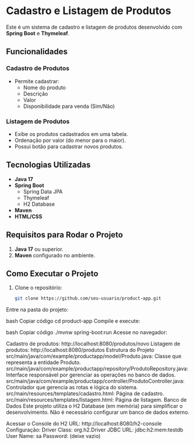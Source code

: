 # Cadastro e Listagem de Produtos

Este é um sistema de cadastro e listagem de produtos desenvolvido com **Spring Boot** e **Thymeleaf**.

## Funcionalidades

### Cadastro de Produtos
- Permite cadastrar:
  - Nome do produto
  - Descrição
  - Valor
  - Disponibilidade para venda (Sim/Não)

### Listagem de Produtos
- Exibe os produtos cadastrados em uma tabela.
- Ordenação por valor (do menor para o maior).
- Possui botão para cadastrar novos produtos.

## Tecnologias Utilizadas

- **Java 17**
- **Spring Boot**
  - Spring Data JPA
  - Thymeleaf
  - H2 Database
- **Maven**
- **HTML/CSS**

## Requisitos para Rodar o Projeto

1. **Java 17** ou superior.
2. **Maven** configurado no ambiente.

## Como Executar o Projeto

1. Clone o repositório:
   ```bash
   git clone https://github.com/seu-usuario/product-app.git
Entre na pasta do projeto:

bash
Copiar código
cd product-app
Compile e execute:

bash
Copiar código
./mvnw spring-boot:run
Acesse no navegador:

Cadastro de produtos: http://localhost:8080/produtos/novo
Listagem de produtos: http://localhost:8080/produtos
Estrutura do Projeto
src/main/java/com/example/productapp/model/Produto.java: Classe que representa a entidade Produto.
src/main/java/com/example/productapp/repository/ProdutoRepository.java: Interface responsável por gerenciar as operações no banco de dados.
src/main/java/com/example/productapp/controller/ProdutoController.java: Controlador que gerencia as rotas e lógica do sistema.
src/main/resources/templates/cadastro.html: Página de cadastro.
src/main/resources/templates/listagem.html: Página de listagem.
Banco de Dados
Este projeto utiliza o H2 Database (em memória) para simplificar o desenvolvimento. Não é necessário configurar um banco de dados externo.

Acessar o Console do H2
URL: http://localhost:8080/h2-console
Configuração:
Driver Class: org.h2.Driver
JDBC URL: jdbc:h2:mem:testdb
User Name: sa
Password: (deixe vazio)

